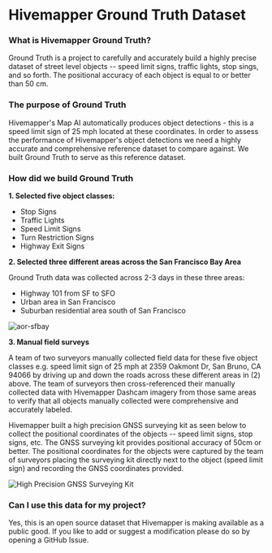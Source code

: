 # Hivemapper Ground Truth Dataset


### What is Hivemapper Ground Truth?
Ground Truth is a project to carefully and accurately build a highly precise dataset of street level objects -- speed limit signs, traffic lights, stop sings, and so forth. The positional accuracy of each object is equal to or better than 50 cm. 

### The purpose of Ground Truth

Hivemapper's Map AI automatically produces object detections - this is a speed limit sign of 25 mph located at these coordinates.  In order to assess the performance of Hivemapper's object detections we need a highly accurate and comprehensive reference dataset to compare against.  We built Ground Truth to serve as this reference dataset.

### How did we build Ground Truth

**1. Selected five object classes:**

* Stop Signs
* Traffic Lights
* Speed Limit Signs
* Turn Restriction Signs
* Highway Exit Signs


**2. Selected three different areas across the San Francisco Bay Area**

Ground Truth data was collected across 2-3 days in these three areas:

* Highway 101 from SF to SFO
* Urban area in San Francisco
* Suburban residential area south of San Francisco

![aor-sfbay](https://user-images.githubusercontent.com/3408732/235260289-866b59e1-7662-475c-922e-03665edceb27.jpg)


**3. Manual field surveys**

A team of two surveyors manually collected field data for these five object classes e.g. speed limit sign of 25 mph at 2359 Oakmont Dr, San Bruno, CA 94066 by driving up and down the roads across these different areas in (2) above.  The team of surveyors then cross-referenced their manually collected data with Hivemapper Dashcam imagery from those same areas to verify that all objects manually collected were comprehensive and accurately labeled.

Hivemapper built a high precision GNSS surveying kit as seen below to collect the positional coordinates of the objects -- speed limit signs, stop signs, etc. The GNSS surveying kit provides positional accuracy of 50cm or better.  The positional coordinates for the objects were captured by the team of surveyors placing the surveying kit directly next to the object (speed limit sign) and recording the GNSS coordinates provided.


![High Precision GNSS Surveying Kit](https://user-images.githubusercontent.com/3408732/235258976-2a946c0e-120b-4695-b656-95fe8a9b875f.jpg)


### Can I use this data for my project?

Yes, this is an open source dataset that Hivemapper is making available as a public good.  If you like to add or suggest a modification please do so by opening a GitHub Issue.
